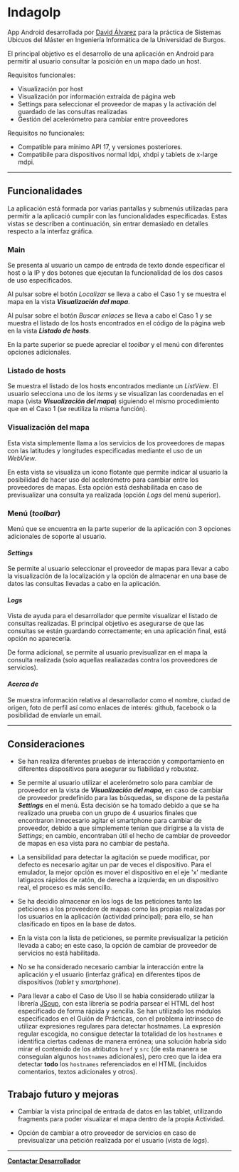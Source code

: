 # IndagoIp

App Android desarrollada por [David Álvarez](https://github.com/davidalvarezcastro/) para la práctica de Sistemas Ubicuos del Máster en Ingeniería Informática de la Universidad de Burgos.

El principal objetivo es el desarrollo de una aplicación en Android para permitir al usuario consultar la posición en un mapa dado un host.

Requisitos funcionales:

- Visualización por host
- Visualización por información extraída de página web
- Settings para seleccionar el proveedor de mapas y la activación del guardado de las consultas realizadas
- Gestión del acelerómetro para cambiar entre proveedores

Requisitos no funcionales:

- Compatible para mínimo API 17, y versiones posteriores.
- Compatibile para dispositivos normal ldpi, xhdpi y tablets de x-large mdpi.

---

## Funcionalidades

La aplicación está formada por varias pantallas y submenús utilizadas para permitir a la aplicació cumplir con las funcionalidades especificadas. Estas vistas se describen a continuación, sin entrar demasiado en detalles respecto a la interfaz gráfica.

### **Main**

Se presenta al usuario un campo de entrada de texto donde especificar el host o la IP y dos botones que ejecutan la funcionalidad de los dos casos de uso especificados.

Al pulsar sobre el botón _Localizar_ se lleva a cabo el Caso 1 y se muestra el mapa en la vista **_Visualización del mapa_**.

Al pulsar sobre el botón _Buscar enlaces_ se lleva a cabo el Caso 1 y se muestra el listado de los hosts encontrados en el código de la página web en la vista **_Listado de hosts_**.

En la parte superior se puede apreciar el _toolbar_ y el menú con diferentes opciones adicionales.

### **Listado de hosts**

Se muestra el listado de los hosts encontrados mediante un _ListView_. El usuario selecciona uno de los _items_ y se visualizan las coordenadas en el mapa (vista **_Visualización del mapa_**) siguiendo el mismo procedimiento que en el Caso 1 (se reutiliza la misma función).

### **Visualización del mapa**

Esta vista simplemente llama a los servicios de los proveedores de mapas con las latitudes y longitudes especificadas mediante el uso de un _WebView_.

En esta vista se visualiza un icono flotante que permite indicar al usuario la posibilidad de hacer uso del acelerómetro para cambiar entre los proveedores de mapas. Esta opción está deshabilitada en caso de previsualizar una consulta ya realizada (opción _Logs_ del menú superior).

### **Menú (_toolbar_)**

Menú que se encuentra en la parte superior de la aplicación con 3 opciones adicionales de soporte al usuario.

#### _Settings_

Se permite al usuario seleccionar el proveedor de mapas para llevar a cabo la visualización de la localización y la opción de almacenar en una base de datos las consultas llevadas a cabo en la aplicación.

#### _Logs_

Vista de ayuda para el desarrollador que permite visualizar el listado de consultas realizadas. El principal objetivo es asegurarse de que las consultas se están guardando correctamente; en una aplicación final, está opción no aparecería.

De forma adicional, se permite al usuario previsualizar en el mapa la consulta realizada (solo aquellas realiazadas contra los proveedores de servicios).

#### _Acerca de_

Se muestra información relativa al desarrollador como el nombre, ciudad de origen, foto de perfil así como enlaces de interés: github, facebook o la posibilidad de enviarle un email.

---

## Consideraciones

- Se han realiza diferentes pruebas de interacción y comportamiento en diferentes dispositivos para asegurar su fiabilidad y robustez.

- Se permite al usuario utilizar el acelerómetro solo para cambiar de proveedor en la vista de **_Visualización del mapa_**, en caso de cambiar de proveedor predefinido para las búsquedas, se dispone de la pestaña **_Settings_** en el menú. Esta decisión se ha tomado debido a que se ha realizado una prueba con un grupo de 4 usuarios finales que encontraron innecesario agitar el smartphone para cambiar de proveedor, debido a que simplemente tenian que dirigirse a la vista de _Settings_; en cambio, encontraban útil el hecho de cambiar de proveedor de mapas en esa vista para no cambiar de pestaña.

- La sensibilidad para detectar la agitación se puede modificar, por defecto es necesario agitar un par de veces el dispositivo. Para el emulador, la mejor opción es mover el dispositivo en el eje 'x' mediante latigazos rápidos de ratón, de derecha a izquierda; en un dispositivo real, el proceso es más sencillo.

- Se ha decidio almacenar en los logs de las peticiones tanto las peticiones a los proveedore de mapas como las propias realizadas por los usuarios en la aplicación (actividad principal); para ello, se han clasificado en tipos en la base de datos.

- En la vista con la lista de peticiones, se permite previsualizar la petición llevada a cabo; en este caso, la opción de cambiar de proveedor de servicios no está habilitada.

- No se ha considerado necesario cambiar la interacción entre la aplicación y el usuario (interfaz gráfica) en diferentes tipos de dispositivos (_tablet_ y _smartphone_).

- Para llevar a cabo el Caso de Uso II se había considerado utilizar la librería [JSoup](https://jsoup.org/), con esta librería se podría parsear el HTML del host especificado de forma rápida y sencilla. Se han utilizado los módulos especificados en el Guión de Prácticas, con el problema intrínseco de utilizar expresiones regulares para detectar hostnames. La expresión regular escogida, no consigue detectar la totalidad de los `hostnames` e identifica ciertas cadenas de manera errónea; una solución habría sido mirar el contenido de los atributos `href` y `src` (de esta manera se conseguían algunos `hostnames` adicionales), pero creo que la idea era detectar **todo** los `hostnames` referenciados en el HTML (incluidos comentarios, textos adicionales y otros).

## Trabajo futuro y mejoras

- Cambiar la vista principal de entrada de datos en las tablet, utilizando fragments para poder visualizar el mapa dentro de la propia Actividad.

- Opción de cambiar a otro proveedor de servicios en caso de previsualizar una petición realizada por el usuario (vista de _logs_).

---

[**Contactar Desarrollador**](mailto:dac1005@alu.ubu.es?subject=[SAL]%20Duda%20Proyecto%20Android)
